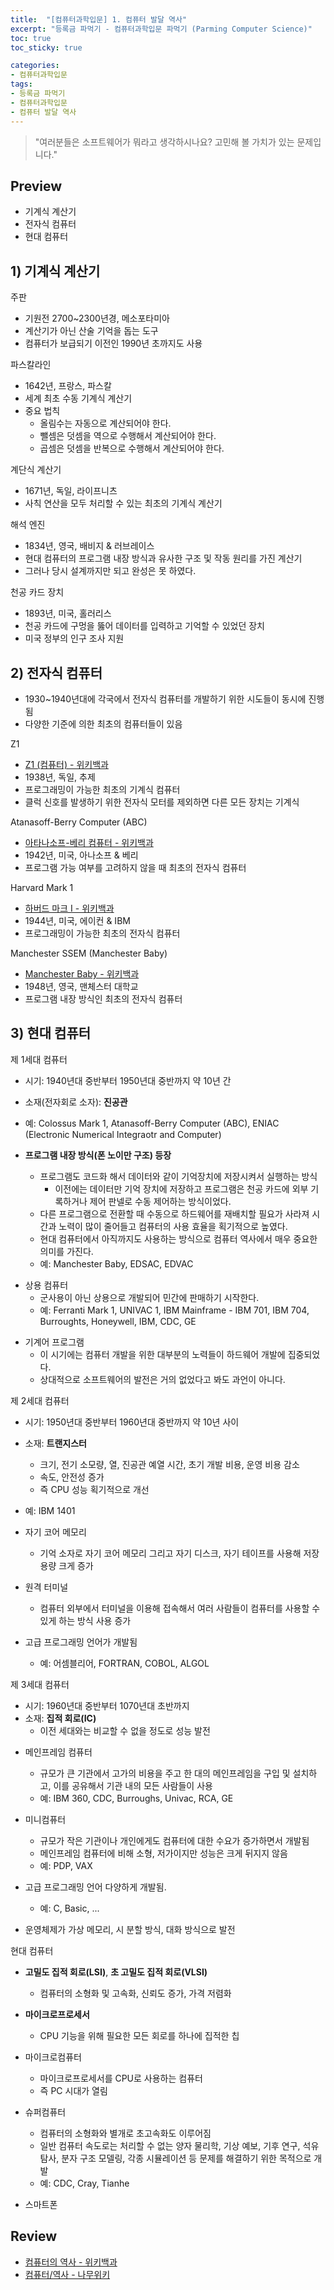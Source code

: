 ```yaml
---
title:  "[컴퓨터과학입문] 1. 컴퓨터 발달 역사"
excerpt: "등록금 파먹기 - 컴퓨터과학입문 파먹기 (Parming Computer Science)"
toc: true
toc_sticky: true

categories:
- 컴퓨터과학입문
tags:
- 등록금 파먹기
- 컴퓨터과학입문
- 컴퓨터 발달 역사
---
```


> "여러분들은 소프트웨어가 뭐라고 생각하시나요? 고민해 볼 가치가 있는 문제입니다."

## Preview
- 기계식 계산기
- 전자식 컴퓨터
- 현대 컴퓨터

<!--컴퓨터의 발달 역사 Part1-->
## 1) 기계식 계산기
주판
- 기원전 2700~2300년경, 메소포타미아
- 계산기가 아닌 산술 기억을 돕는 도구
- 컴퓨터가 보급되기 이전인 1990년 초까지도 사용

파스칼라인
- 1642년, 프랑스, 파스칼
- 세계 최초 수동 기계식 계산기
- 중요 법칙
  - 올림수는 자동으로 계산되어야 한다.
  - 뺄셈은 덧셈을 역으로 수행해서 계산되어야 한다.
  - 곱셈은 덧셈을 반복으로 수행해서 계산되어야 한다.

계단식 계산기
- 1671년, 독일, 라이프니츠
- 사칙 연산을 모두 처리할 수 있는 최초의 기계식 계산기

해석 엔진
- 1834년, 영국, 배비지 & 러브레이스
- 현대 컴퓨터의 프로그램 내장 방식과 유사한 구조 및 작동 원리를 가진 계산기
- 그러나 당시 설계까지만 되고 완성은 못 하였다.

천공 카드 장치
- 1893년, 미국, 홀러리스
- 천공 카드에 구멍을 뚫어 데이터를 입력하고 기억할 수 있었던 장치
- 미국 정부의 인구 조사 지원
 
## 2) 전자식 컴퓨터
- 1930~1940년대에 각국에서 전자식 컴퓨터를 개발하기 위한 시도들이 동시에 진행됨
- 다양한 기준에 의한 최초의 컴퓨터들이 있음

Z1
- [Z1 (컴퓨터) - 위키백과](https://ko.wikipedia.org/wiki/Z1_(%EC%BB%B4%ED%93%A8%ED%84%B0))
- 1938년, 독일, 추제
- 프로그래밍이 가능한 최초의 기계식 컴퓨터
- 클럭 신호를 발생하기 위한 전자식 모터를 제외하면 다른 모든 장치는 기계식

Atanasoff-Berry Computer (ABC)
- [아타나소프-베리 컴퓨터 - 위키백과](https://ko.wikipedia.org/wiki/%EC%95%84%ED%83%80%EB%82%98%EC%86%8C%ED%94%84-%EB%B2%A0%EB%A6%AC_%EC%BB%B4%ED%93%A8%ED%84%B0)
- 1942년, 미국, 아나소프 & 베리
- 프로그램 가능 여부를 고려하지 않을 때 최초의 전자식 컴퓨터

Harvard Mark 1
- [하버드 마크 I - 위키백과](https://ko.wikipedia.org/wiki/%ED%95%98%EB%B2%84%EB%93%9C_%EB%A7%88%ED%81%AC_I)
- 1944년, 미국, 에이컨 & IBM
- 프로그래밍이 가능한 최초의 전자식 컴퓨터

Manchester SSEM (Manchester Baby)
- [Manchester Baby - 위키백과](https://en.wikipedia.org/wiki/SSEM)
- 1948년, 영국, 맨체스터 대학교
- 프로그램 내장 방식인 최초의 전자식 컴퓨터

<!--컴퓨터의 발달 역사 Part2-->
## 3) 현대 컴퓨터
제 1세대 컴퓨터
- 시기: 1940년대 중반부터 1950년대 중반까지 약 10년 간
- 소재(전자회로 소자): **진공관**
- 예: Colossus Mark 1, Atanasoff-Berry Computer (ABC), ENIAC (Electronic Numerical Integraotr and Computer)
 
- **프로그램 내장 방식(폰 노이만 구조) 등장**
  - 프로그램도 코드화 해서 데이터와 같이 기억장치에 저장시켜서 실행하는 방식
    - 이전에는 데이터만 기억 장치에 저장하고 프로그램은 천공 카드에 외부 기록하거나 제어 판넬로 수동 제어하는 방식이었다.
  - 다른 프로그램으로 전환할 때 수동으로 하드웨어를 재배치할 필요가 사라져 시간과 노력이 많이 줄어들고 컴퓨터의 사용 효율을 획기적으로 높였다.
  - 현대 컴퓨터에서 아직까지도 사용하는 방식으로 컴퓨터 역사에서 매우 중요한 의미를 가진다.
  - 예: Manchester Baby, EDSAC, EDVAC

* 상용 컴퓨터
  - 군사용이 아닌 상용으로 개발되어 민간에 판매하기 시작한다.
  - 예: Ferranti Mark 1, UNIVAC 1, IBM Mainframe - IBM 701, IBM 704, Burroughts, Honeywell, IBM, CDC, GE

- 기계어 프로그램
  - 이 시기에는 컴퓨터 개발을 위한 대부분의 노력들이 하드웨어 개발에 집중되었다.
  - 상대적으로 소프트웨어의 발전은 거의 없었다고 봐도 과언이 아니다.

제 2세대 컴퓨터
- 시기: 1950년대 중반부터 1960년대 중반까지 약 10년 사이
- 소재: **트랜지스터**
  - 크기, 전기 소모량, 열, 진공관 예열 시간, 초기 개발 비용, 운영 비용 감소
  - 속도, 안전성 증가
  - 즉 CPU 성능 획기적으로 개선
- 예: IBM 1401

- 자기 코어 메모리
  - 기억 소자로 자기 코어 메모리 그리고 자기 디스크, 자기 테이프를 사용해 저장 용량 크게 증가

- 원격 터미널
  - 컴퓨터 외부에서 터미널을 이용해 접속해서 여러 사람들이 컴퓨터를 사용할 수 있게 하는 방식 사용 증가

- 고급 프로그래밍 언어가 개발됨
  - 예: 어셈블리어, FORTRAN, COBOL, ALGOL

제 3세대 컴퓨터
- 시기: 1960년대 중반부터 1070년대 초반까지
- 소재: **집적 회로(IC)**
  - 이전 세대와는 비교할 수 없을 정도로 성능 발전

* 메인프레임 컴퓨터
  - 규모가 큰 기관에서 고가의 비용을 주고 한 대의 메인프레임을 구입 및 설치하고, 이를 공유해서 기관 내의 모든 사람들이 사용
  - 예: IBM 360, CDC, Burroughs, Univac, RCA, GE

* 미니컴퓨터
  - 규모가 작은 기관이나 개인에게도 컴퓨터에 대한 수요가 증가하면서 개발됨
  - 메인프레임 컴퓨터에 비해 소형, 저가이지만 성능은 크게 뒤지지 않음
  - 예: PDP, VAX

- 고급 프로그래밍 언어 다양하게 개발됨.
  - 예: C, Basic, ...

- 운영체제가 가상 메모리, 시 분할 방식, 대화 방식으로 발전

현대 컴퓨터
- **고밀도 집적 회로(LSI)**, **초 고밀도 집적 회로(VLSI)**
  - 컴퓨터의 소형화 및 고속화, 신뢰도 증가, 가격 저렴화

- **마이크로프로세서**
  - CPU 기능을 위해 필요한 모든 회로를 하나에 집적한 칩

* 마이크로컴퓨터
  - 마이크로프로세서를 CPU로 사용하는 컴퓨터
  - 즉 PC 시대가 열림

* 슈퍼컴퓨터
  - 컴퓨터의 소형화와 별개로 초고속화도 이루어짐
  - 일반 컴퓨터 속도로는 처리할 수 없는 양자 물리학, 기상 예보, 기후 연구, 석유 탐사, 분자 구조 모델링, 각종 시뮬레이션 등 문제를 해결하기 위한 목적으로 개발
  - 예: CDC, Cray, Tianhe

* 스마트폰

## Review
- [컴퓨터의 역사 - 위키백과](https://ko.wikipedia.org/wiki/%EC%BB%B4%ED%93%A8%ED%84%B0%EC%9D%98_%EC%97%AD%EC%82%AC)
- [컴퓨터/역사 - 나무위키](https://namu.wiki/w/%EC%BB%B4%ED%93%A8%ED%84%B0/%EC%97%AD%EC%82%AC)
